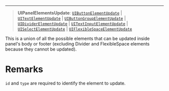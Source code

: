 ***

> **UIPanelElementsUpdate**: [`UIButtonElementUpdate`](UIButtonElementUpdate.md) | [`UITextElementUpdate`](UITextElementUpdate.md) | [`UIButtonGroupElementUpdate`](UIButtonGroupElementUpdate.md) | [`UIDividerElementUpdate`](UIDividerElementUpdate.md) | [`UITextInputElementUpdate`](UITextInputElementUpdate.md) | [`UISelectElementUpdate`](UISelectElementUpdate.md) | [`UIFlexibleSpaceElementUpdate`](UIFlexibleSpaceElementUpdate.md)

This is a union of all the possible elements that can be updated inside panel's body or footer (excluding Divider and FlexibleSpace elements because they cannot be updated).

# Remarks

`id` and `type` are required to identify the element to update.
